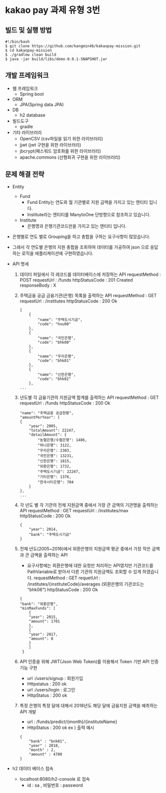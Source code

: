 # kakao pay 과제 유형 3번


## 빌드 및 실행 방법
```
#!/bin/bash
$ git clone https://github.com/kangmin46/kakaopay-mission.git
$ cd kakaopay-mission
$ ./gradlew clean build
$ java -jar build/libs/demo-0.0.1-SNAPSHOT.jar
```

## 개발 프레임워크
* 웹 프레임워크
    * Spring boot
* ORM
    * JPA(Spring data JPA) 
* DB
    * h2 database
* 빌드도구
    * gradle
* 기타 라이브러리  
    * OpenCSV (csv파일을 읽기 위한 라이브러리)
    * jjwt (jwt 구현을 위한 라이브러리)
    * jbcrypt(패스워드 암호화를 위한 라이브러리)
    * apache.commons (선형회귀 구현을 위한 라이브러리)

## 문제 해결 전략

* Entity 
    * Fund
        * Fund Entity는 연도와 월 기관별로 지원 금액을 가지고 있는 엔티티 입니다.
        * Institute라는 엔티티를 ManytoOne 단방향으로 참조하고 있습니다.
    * Institute
        * 은행명과 은행기관코드만을 가지고 있는 엔티티 입니다.

* 은행별로 연도 별로 Grouping을 하고 총합을 구하는 요구사항이 많았습니다. 
* 그래서 각 연도별 은행의 지원 총합을 조회하여 데이터를 가공하여 json 으로 응답하는 로직을 애플리케이션에 구현하였습니다. 

* API 명세
    1. 데이터 파일에서 각 레코드를 데이터베이스에 저장하는 API
        requestMethod : POST
        requestUrl : /funds
        httpStatusCode : 201 Created
        responseBody : X
    2. 주택금융 공급 금융기관(은행) 목록을 출력하는 API
        requestMethod : GET
        requestUrl : /institutes
        httpStatusCode : 200 Ok
        ```
        [
            {
                "name": "주택도시기금",
                "code": "hou00"
            },
            {
                "name": "국민은행",
                "code": "bhk00"
            },
            {
                "name": "우리은행",
                "code": "bhk01"
            },
            {
                "name": "신한은행",
                "code": "bhk02"
            },
        ...
        ```
    3. 년도별 각 금융기관의 지원금액 합계를 출력하는 API 
        requestMethod : GET
        requestUrl : /funds
        httpStatusCode : 200 Ok
        ```
        "name": "주택금융 공급현황",
        "amountPerYear": [
        {
            "year": 2005,
            "totalAmount": 22247,
            "detailAmount": {
                "농협은행/수협은행": 1486,
                "하나은행": 3122,
                "우리은행": 2303,
                "국민은행": 13231,
                "신한은행": 1815,
                "외환은행": 1732,
                "주택도시기금": 22247,
                "기타은행": 1376,
                "한국시티은행": 704
            }
        },
        ...
        ```
    4. 각 년도 별 각 기관의 전체 지원금액 중에서 가장 큰 금액의 기관명을 출력하는 API
        requestMethod : GET
        requestUrl : /institutes/max
        httpStatusCode : 200 Ok
        ```
        {
            "year": 2014,
            "bank": "주택도시기금"
        }
        ```
    5. 전체 년도(2005~2016)에서 외환은행의 지원금액 평균 중에서 가장 작은 금액과 큰 금액을 출력하는 API
        * 요구사항에는 외환은행에 대한 요청만 처리하는 API였지만 기관코드를 PathVariable로 받아서 다른 기관의 지원금액도
        조회할 수 있게 하였습니다.
        requestMethod : GET
        requetUrl : /institutes/{instituteCode}/averages  (외환은행의 기관코드는 "bhk06")
        httpStatusCode : 200 Ok
        ```
        {
        "bank": "외환은행",
        "minMaxFunds": [
            {
            "year": 2015,
            "amount": 1701
            },
            {
            "year": 2017,
            "amount": 0
            }
            ]
         }
        ```
    6. API 인증을 위해 JWT(Json Web Token)를 이용해서 Token 기반 API 인증 기능 구현
        * url :/users/signup  : 회원가입 
        * Httpstatus : 200 ok
        * url :/users/login : 로그인
        * HttpStatus : 200 ok
    
    7. 특정 은행의 특정 달에 대해서 2018년도 해당 달에 금융지원 금액을 예측하는 API 개발
        * url : /funds/predict/{month}/{instituteName}
        * HttpStatus : 200 ok
        ex ) 출력 예시 
        ```
        {
            "bank" : "bnk01",
            "year" : 2018,
            "month" : 2,
            "amount" : 4700
        }
        ```

* h2 데이터 베이스 접속
    * localhost:8080/h2-console 로 접속
        * id : sa , 비밀번호 : password


    



    

